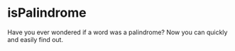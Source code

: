 # isPalindrome
Have you ever wondered if a word was a palindrome? Now you can quickly and easily find out.
